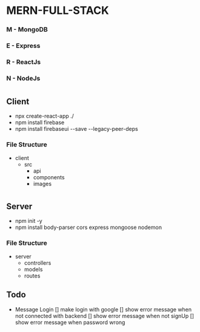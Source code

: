 # MERN-FULL-STACK

### M - MongoDB
### E - Express
### R - ReactJs
### N - NodeJs
#

## Client 
* npx create-react-app ./
* npm install firebase 
* npm install firebaseui --save --legacy-peer-deps

### File Structure
* client
    - src
        - api
        - components
        - images
#

## Server
* npm init -y
* npm install body-parser cors express mongoose nodemon

### File Structure
* server
    - controllers
    - models
    - routes

## Todo
* Message Login
    [] make login with google
    [] show error message when not connected with backend
    [] show error message when not signUp
    [] show error message when password wrong
